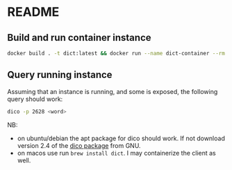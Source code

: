 # README

## Build and run container instance
```bash
docker build . -t dict:latest && docker run --name dict-container --rm -it -d -p 2628:2628 dict:latest 
```

## Query running instance
Assuming that an instance is running, and some <port> is exposed, the following
query should work:
```bash
dico -p 2628 <word>
```
NB: 
- on ubuntu/debian the apt package for dico should work. If not download version
  2.4 of the [dico package] from GNU.
- on macos use run `brew install dict`. I may containerize the client as well.


[dico package]: ftp://download.gnu.org.ua/pub/release/dico/dico-2.4.tar.gz
